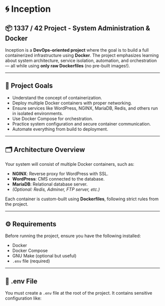 # 🌀 Inception

## 📦 1337 / 42 Project - System Administration & Docker

Inception is a **DevOps-oriented project** where the goal is to build a full containerized infrastructure using **Docker**. The project emphasizes learning about system architecture, service isolation, automation, and orchestration — all while using **only raw Dockerfiles** (no pre-built images!).

---

## 🧠 Project Goals

- Understand the concept of containerization.
- Deploy multiple Docker containers with proper networking.
- Ensure services like WordPress, NGINX, MariaDB, Redis, and others run in isolated environments.
- Use Docker Compose for orchestration.
- Practice system configuration and secure container communication.
- Automate everything from build to deployment.

---

## 🗂️ Architecture Overview

Your system will consist of multiple Docker containers, such as:

- **NGINX**: Reverse proxy for WordPress with SSL.
- **WordPress**: CMS connected to the database.
- **MariaDB**: Relational database server.
- *(Optional: Redis, Adminer, FTP server, etc.)*

Each container is custom-built using **Dockerfiles**, following strict rules from the project.

---

## ⚙️ Requirements

Before running the project, ensure you have the following installed:

- Docker
- Docker Compose
- GNU Make (optional but useful)
- `.env` file (required)

---

## 🔐 .env File

You must create a `.env` file at the root of the project. It contains sensitive configuration like:

